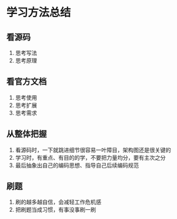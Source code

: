 # 学习方法总结

## 看源码
1. 思考写法
2. 思考原理

## 看官方文档
1. 思考使用
2. 思考扩展
3. 思考需求

## 从整体把握
1. 看源码时，一下就跳进细节很容易一叶障目，架构图还是很关键的
2. 学习时，有重点、有目的的学，不要把力量均分，要有主次之分
3. 最后抽象出自己的编码思想、指导自己后续编码规范

## 刷题
1. 刷的越多越自信，会减轻工作危机感
2. 把刷题当成习惯，有事没事刷一刷






